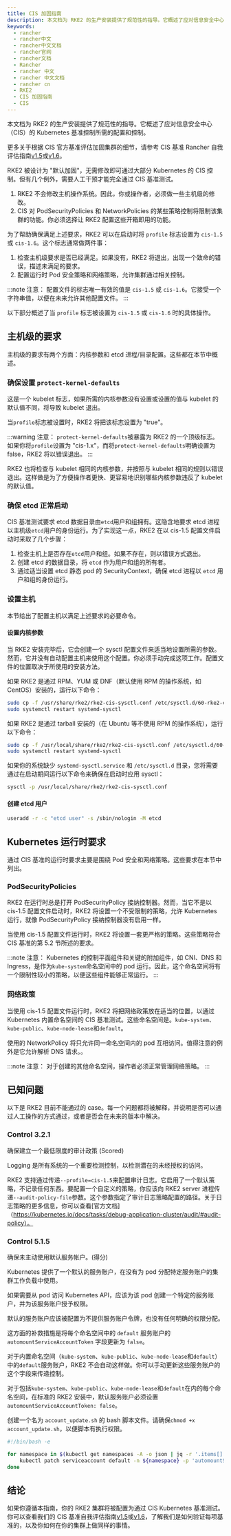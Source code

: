 ```yaml
---
title: CIS 加固指南
description: 本文档为 RKE2 的生产安装提供了规范性的指导。它概述了应对信息安全中心（CIS）的 Kubernetes 基准控制所需的配置和控制。
keywords:
  - rancher
  - rancher中文
  - rancher中文文档
  - rancher官网
  - rancher文档
  - Rancher
  - rancher 中文
  - rancher 中文文档
  - rancher cn
  - RKE2
  - CIS 加固指南
  - CIS
---
```



本文档为 RKE2 的生产安装提供了规范性的指导。它概述了应对信息安全中心（CIS）的 Kubernetes 基准控制所需的配置和控制。

更多关于根据 CIS 官方基准评估加固集群的细节，请参考 CIS 基准 Rancher 自我评估指南[v1.5](/docs/rke2/security/cis_self_assessment15/_index)或[v1.6](/docs/rke2/security/cis_self_assessment16/_index)。

RKE2 被设计为 "默认加固"，无需修改即可通过大部分 Kubernetes 的 CIS 控制。但有几个例外，需要人工干预才能完全通过 CIS 基准测试。

1. RKE2 不会修改主机操作系统。因此，你或操作者，必须做一些主机级的修改。
2. CIS 对 PodSecurityPolicies 和 NetworkPolicies 的某些策略控制将限制该集群的功能。你必须选择让 RKE2 配置这些开箱即用的功能。

为了帮助确保满足上述要求，RKE2 可以在启动时将 `profile` 标志设置为 `cis-1.5` 或 `cis-1.6`。这个标志通常做两件事：

1. 检查主机级要求是否已经满足。如果没有，RKE2 将退出，出现一个致命的错误，描述未满足的要求。
2. 配置运行时 Pod 安全策略和网络策略，允许集群通过相关控制。

:::note 注意：
配置文件的标志唯一有效的值是 `cis-1.5` 或 `cis-1.6`。它接受一个字符串值，以便在未来允许其他配置文件。
:::

以下部分概述了当 `profile` 标志被设置为 `cis-1.5` 或 `cis-1.6` 时的具体操作。

## 主机级的要求

主机级的要求有两个方面：内核参数和 etcd 进程/目录配置。这些都在本节中概述。

### 确保设置 `protect-kernel-defaults`

这是一个 kubelet 标志，如果所需的内核参数没有设置或设置的值与 kubelet 的默认值不同，将导致 kubelet 退出。

当`profile`标志被设置时，RKE2 将把该标志设置为 "true"。

:::warning 注意：
`protect-kernel-defaults`被暴露为 RKE2 的一个顶级标志。如果你将`profile`设置为 "cis-1.x"，而将`protect-kernel-defaults`明确设置为 false，RKE2 将以错误退出。
:::

RKE2 也将检查与 kubelet 相同的内核参数，并按照与 kubelet 相同的规则以错误退出。这样做是为了方便操作者更快、更容易地识别哪些内核参数违反了 kubelet 的默认值。

### 确保 etcd 正常启动

CIS 基准测试要求 etcd 数据目录由`etcd`用户和组拥有。这隐含地要求 etcd 进程以主机级`etcd`用户的身份运行。为了实现这一点，RKE2 在以 cis-1.5 配置文件启动时采取了几个步骤：

1. 检查主机上是否存在`etcd`用户和组。如果不存在，则以错误方式退出。
2. 创建 etcd 的数据目录，将 `etcd` 作为用户和组的所有者。
3. 通过适当设置 etcd 静态 pod 的 SecurityContext，确保 etcd 进程以 `etcd` 用户和组的身份运行。

### 设置主机

本节给出了配置主机以满足上述要求的必要命令。

#### 设置内核参数

当 RKE2 安装完毕后，它会创建一个 sysctl 配置文件来适当地设置所需的参数。然而，它并没有自动配置主机来使用这个配置。你必须手动完成这项工作。配置文件的位置取决于所使用的安装方法。

如果 RKE2 是通过 RPM、YUM 或 DNF（默认使用 RPM 的操作系统，如 CentOS）安装的，运行以下命令：

```bash
sudo cp -f /usr/share/rke2/rke2-cis-sysctl.conf /etc/sysctl.d/60-rke2-cis.conf
sudo systemctl restart systemd-sysctl
```

如果 RKE2 是通过 tarball 安装的（在 Ubuntu 等不使用 RPM 的操作系统），运行以下命令：

```bash
sudo cp -f /usr/local/share/rke2/rke2-cis-sysctl.conf /etc/sysctl.d/60-rke2-cis.conf
sudo systemctl restart systemd-sysctl
```

如果你的系统缺少 `systemd-sysctl.service` 和 `/etc/sysctl.d` 目录，您将需要通过在启动期间运行以下命令来确保在启动时应用 sysctl：

```bash
sysctl -p /usr/local/share/rke2/rke2-cis-sysctl.conf
```

#### 创建 etcd 用户

```bash
useradd -r -c "etcd user" -s /sbin/nologin -M etcd
```

## Kubernetes 运行时要求

通过 CIS 基准的运行时要求主要是围绕 Pod 安全和网络策略。这些要求在本节中列出。

### PodSecurityPolicies

RKE2 在运行时总是打开 PodSecurityPolicy 接纳控制器。然而，当它不是以 cis-1.5 配置文件启动时，RKE2 将设置一个不受限制的策略，允许 Kubernetes 运行，就像 PodSecurityPolicy 接纳控制器没有启用一样。

当使用 cis-1.5 配置文件运行时，RKE2 将设置一套更严格的策略。这些策略符合 CIS 基准的第 5.2 节所述的要求。

:::note 注意：
Kubernetes 的控制平面组件和关键的附加组件，如 CNI、DNS 和 Ingress，是作为`kube-system`命名空间中的 pod 运行。因此，这个命名空间将有一个限制性较小的策略，以便这些组件能够正常运行。
:::

### 网络政策

当使用 cis-1.5 配置文件运行时，RKE2 将把网络政策放在适当的位置，以通过 Kubernetes 内置命名空间的 CIS 基准测试。这些命名空间是。`kube-system`、`kube-public`、`kube-node-lease`和`default`。

使用的 NetworkPolicy 将只允许同一命名空间内的 pod 互相访问。值得注意的例外是它允许解析 DNS 请求。。

:::note 注意：
对于创建的其他命名空间，操作者必须正常管理网络策略。
:::

## 已知问题

以下是 RKE2 目前不能通过的 case。每一个问题都将被解释，并说明是否可以通过人工操作的方式通过，或者是否会在未来的版本中解决。

### Control 3.2.1

确保建立一个最低限度的审计政策 (Scored)

Logging 是所有系统的一个重要检测控制，以检测潜在的未经授权的访问。

RKE2 支持通过传递`--profile=cis-1.5`来配置审计日志。它启用了一个默认策略，不记录任何东西。要配置一个自定义的策略，你应该向 RKE2 server 进程传递`--audit-policy-file`参数。这个参数指定了审计日志策略配置的路径。关于日志策略的更多信息，你可以查看[官方文档]（https://kubernetes.io/docs/tasks/debug-application-cluster/audit/#audit-policy）。

### Control 5.1.5

确保未主动使用默认服务帐户。(得分)

Kubernetes 提供了一个默认的服务账户，在没有为 pod 分配特定服务账户的集群工作负载中使用。

如果需要从 pod 访问 Kubernetes API，应该为该 pod 创建一个特定的服务账户，并为该服务账户授予权限。

默认的服务账户应该被配置为不提供服务账户令牌，也没有任何明确的权限分配。

这方面的补救措施是将每个命名空间中的 `default` 服务账户的 `automountServiceAccountToken` 字段更新为 `false`。

对于内置命名空间（`kube-system`、`kube-public`、`kube-node-lease`和`default`）中的`default`服务账户，RKE2 不会自动这样做。你可以手动更新这些服务账户的这个字段来传递控制。

对于包括`kube-system`、`kube-public`、`kube-node-lease`和`default`在内的每个命名空间，在标准的 RKE2 安装中，默认服务账户必须设置`automountServiceAccountToken: false`。

创建一个名为 `account_update.sh` 的 bash 脚本文件。请确保`chmod +x account_update.sh`，以便脚本有执行权限。

```bash
#!/bin/bash -e

for namespace in $(kubectl get namespaces -A -o json | jq -r '.items[].metadata.name'); do
    kubectl patch serviceaccount default -n ${namespace} -p 'automountServiceAccountToken: false'
done
```

## 结论

如果你遵循本指南，你的 RKE2 集群将被配置为通过 CIS Kubernetes 基准测试。你可以查看我们的 CIS 基准自我评估指南[v1.5](/docs/rke2/security/cis_self_assessment15/_index)或[v1.6](/docs/rke2/security/cis_self_assessment16/_index)，了解我们是如何验证每项基准的，以及你如何在你的集群上做同样的事情。
